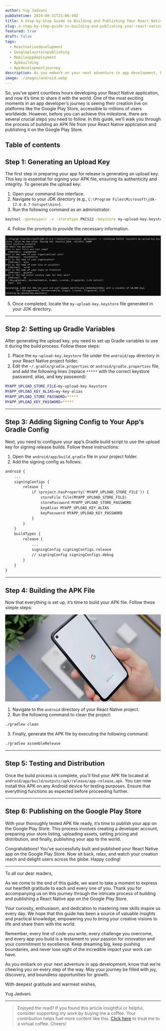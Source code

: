 ```yaml
---
author: Yug Jadvani
pubDatetime: 2024-08-31T21:06:49Z
title: A Step-by-Step Guide to Building and Publishing Your React Native App on Google Play Store
slug: a-step-by-step-guide-to-building-and-publishing-your-react-native-app-on-google-play-store
featured: true
draft: false
tags:
  - Reactnativedevelopment
  - Googleplaystorepublishing
  - Mobileappdeployment
  - Apkbuilding
  - Appdevelopmentjourney
description: As you embark on your next adventure in app development, know that we’re cheering you on every step of the way.
image: ./images/android.webp
---
```


So, you’ve spent countless hours developing your React Native application, and now it’s time to share it with the world. One of the most exciting moments in an app developer’s journey is seeing their creation live on platforms like the Google Play Store, accessible to millions of users worldwide. However, before you can achieve this milestone, there are several crucial steps you need to follow. In this guide, we’ll walk you through the process of building an APK file from your React Native application and publishing it on the Google Play Store.

## Table of contents

## Step 1: Generating an Upload Key

The first step in preparing your app for release is generating an upload key. This key is essential for signing your APK file, ensuring its authenticity and integrity. To generate the upload key:

1. Open your command line interface.
2. Navigate to your JDK directory (e.g., `C:\Program Files\Microsoft\jdk-17.0.8.7-hotspot\bin>`).
3. Run the following command as an administrator:

```bash
keytool -genkeypair -v -storetype PKCS12 -keystore my-upload-key.keystore -alias my-key-alias -keyalg RSA -keysize 2048 -validity 10000
```

4. Follow the prompts to provide the necessary information.

![Android Terminal](./images/android-terminal.webp)

5. Once completed, locate the `my-upload-key.keystore` file generated in your JDK directory.

---

## Step 2: Setting up Gradle Variables

After generating the upload key, you need to set up Gradle variables to use it during the build process. Follow these steps:

1. Place the `my-upload-key.keystore` file under the `android/app` directory in your React Native project folder.
2. Edit the `~/.gradle/gradle.properties` or `android/gradle.properties` file, and add the following lines (replace `*****` with the correct keystore password, alias, and key password):

```bash
MYAPP_UPLOAD_STORE_FILE=my-upload-key.keystore
MYAPP_UPLOAD_KEY_ALIAS=my-key-alias
MYAPP_UPLOAD_STORE_PASSWORD=*****
MYAPP_UPLOAD_KEY_PASSWORD=*****
```

---

## Step 3: Adding Signing Config to Your App’s Gradle Config

Next, you need to configure your app’s Gradle build script to use the upload key for signing release builds. Follow these instructions:

1. Open the `android/app/build.gradle` file in your project folder.
2. Add the signing config as follows:

```diff
android {
    ...
    signingConfigs {
        release {
            if (project.hasProperty('MYAPP_UPLOAD_STORE_FILE')) {
                storeFile file(MYAPP_UPLOAD_STORE_FILE)
                storePassword MYAPP_UPLOAD_STORE_PASSWORD
                keyAlias MYAPP_UPLOAD_KEY_ALIAS
                keyPassword MYAPP_UPLOAD_KEY_PASSWORD
            }
        }
    }
    buildTypes {
        release {
            ...
            signingConfig signingConfigs.release
            // signingConfig signingConfigs.debug
        }
    }
}
```

---

## Step 4: Building the APK File

Now that everything is set up, it’s time to build your APK file. Follow these simple steps:

![Phone](./images/phone.webp)

1. Navigate to the `android` directory of your React Native project.
2. Run the following command to clean the project:

```bash
./gradlew clean
```

3. Finally, generate the APK file by executing the following command:

```bash
./gradlew assembleRelease
```

---

## Step 5: Testing and Distribution

Once the build process is complete, you’ll find your APK file located at `android/app/build/outputs/apk/release/app-release.apk`. You can now install this APK on any Android device for testing purposes. Ensure that everything functions as expected before proceeding further.

---

## Step 6: Publishing on the Google Play Store

With your thoroughly tested APK file ready, it’s time to publish your app on the Google Play Store. This process involves creating a developer account, preparing your store listing, uploading assets, setting pricing and distribution, and finally, publishing your app to the world.

Congratulations! You’ve successfully built and published your React Native app on the Google Play Store. Now sit back, relax, and watch your creation reach and delight users across the globe. Happy coding!

---

To all our dear readers,

As we come to the end of this guide, we want to take a moment to express our heartfelt gratitude to each and every one of you. Thank you for accompanying us on this journey through the intricate process of building and publishing a React Native app on the Google Play Store.

Your curiosity, enthusiasm, and dedication to mastering new skills inspire us every day. We hope that this guide has been a source of valuable insights and practical knowledge, empowering you to bring your creative visions to life and share them with the world.

Remember, every line of code you write, every challenge you overcome, and every app you build is a testament to your passion for innovation and your commitment to excellence. Keep dreaming big, keep pushing boundaries, and never lose sight of the incredible impact your work can have.

As you embark on your next adventure in app development, know that we’re cheering you on every step of the way. May your journey be filled with joy, discovery, and boundless opportunities for growth.

With deepest gratitude and warmest wishes,

Yug Jadvani.

---

> Enjoyed the read? If you found this article insightful or helpful, consider supporting my work by buying me a coffee. Your contribution helps fuel more content like this. [Click here](https://buymeacoffee.com/yugjadvani9) to treat me to a virtual coffee. Cheers!